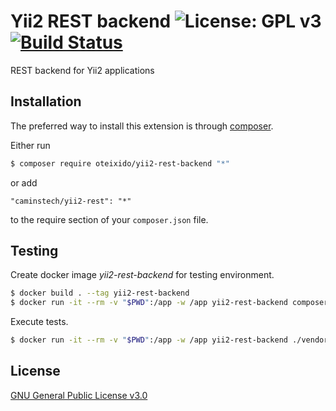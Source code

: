 # Yii2 REST backend ![License: GPL v3](https://img.shields.io/badge/License-GPL%20v3-blue.svg) [![Build Status](https://travis-ci.org/oteixido/yii2-rest-backend.svg?branch=master)](https://travis-ci.org/oteixido/yii2-rest-backend)

REST backend for Yii2 applications

## Installation

The preferred way to install this extension is through [composer](http://getcomposer.org/download/).

Either run

```bash
$ composer require oteixido/yii2-rest-backend "*"
```

or add

```
"caminstech/yii2-rest": "*"
```

to the require section of your `composer.json` file.

## Testing

Create docker image *yii2-rest-backend* for testing environment.

```bash
$ docker build . --tag yii2-rest-backend
$ docker run -it --rm -v "$PWD":/app -w /app yii2-rest-backend composer install
```
Execute tests.

```bash
$ docker run -it --rm -v "$PWD":/app -w /app yii2-rest-backend ./vendor/bin/codecept run
```

## License

[GNU General Public License v3.0](https://www.gnu.org/licenses/gpl-3.0.html)
